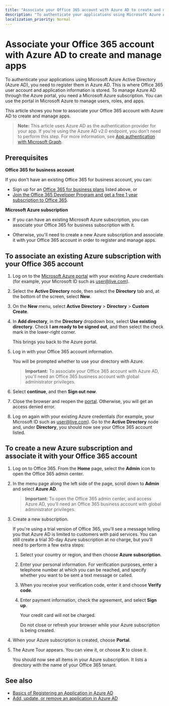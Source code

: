 ```yaml
---
title: "Associate your Office 365 account with Azure AD to create and manage apps"
description: "To authenticate your applications using Microsoft Azure Active Directory (Azure AD), you need to register them in Azure AD. This is where Office 365 user account and application information is stored. To manage Azure AD through the Azure portal, you need a Microsoft Azure subscription. You can use the portal in Microsoft Azure to manage users, roles, and apps. "
localization_priority: Normal
---
```


# Associate your Office 365 account with Azure AD to create and manage apps

To authenticate your applications using Microsoft Azure Active Directory (Azure AD), you need to register them in Azure AD. This is where Office 365 user account and application information is stored. To manage Azure AD through the Azure portal, you need a Microsoft Azure subscription. You can use the portal in Microsoft Azure to manage users, roles, and apps.

This article shows you how to associate your Office 365 account with Azure AD to create and manage apps.

 >**Note:** This article uses Azure AD as the authentication provider for your app. If you're using the Azure AD v2.0 endpoint, you don't need to perform this step. For more information, see [App authentication with Microsoft Graph](/graph/auth).

## Prerequisites

**Office 365 for business account**

If you don't have an existing Office 365 for business account, you can:

- Sign up for an [Office 365 for business plans](https://products.office.com/en-us/business/compare-office-365-for-business-plans) listed above, or
- [Join the Office 365 Developer Program and get a free 1 year subscription to Office 365](https://aka.ms/devprogramsignup).

**Microsoft Azure subscription**

- If you can have an existing Microsoft Azure subscription, you can associate your Office 365 for business subscription with it.

- Otherwise, you'll need to create a new Azure subscription and associate it with your Office 365 account in order to register and manage apps.


<!---<a name="bk_AssociateExistingAzureSubscription"> </a>-->

## To associate an existing Azure subscription with your Office 365 account


1. Log on to the  [Microsoft Azure portal](https://portal.azure.com) with your existing Azure credentials (for example, your Microsoft ID such as user@live.com).

2. Select the  **Active Directory** node, then select the **Directory** tab and, at the bottom of the screen, select **New**.

4. On the **New** menu, select **Active Directory** > **Directory** > **Custom Create**.

5. In **Add directory**, in the **Directory** dropdown box, select  **Use existing directory**. Check **I am ready to be signed out**, and then select the check mark in the lower-right corner.

	This brings you back to the Azure portal.

3. Log in with your Office 365 account information.

	You will be prompted whether to use your directory with Azure.

	>**Important:** To associate your Office 365 account with Azure AD, you'll need  an Office 365 business account with global administrator privileges.


4. Select  **continue**, and then **Sign out now**.

5. Close the browser and reopen the  [portal](https://manage.windowsazure.com). Otherwise, you will get an access denied error.


6. Log on again with your existing Azure credentials (for example, your Microsoft ID such as user@live.com). Go to the  **Active Directory** node and, under **Directory**, you should now see your Office 365 account listed.


<!--<a name="bk_AssociateNewAzureSubscription"> </a>-->

## To create a new Azure subscription and associate it with your Office 365 account


1. Log on to Office 365. From the **Home** page, select the **Admin** icon to open the Office 365 admin center.
2. In the menu page along the left side of the page, scroll down to **Admin** and select **Azure AD**.

	>**Important:** To open the Office 365 admin center, and access Azure AD, you'll need  an Office 365 business account with global administrator privileges.

3. Create a new subscription.

	If you're using a trial version of Office 365, you'll see a message telling you that Azure AD is limited to customers with paid services. You can still create a trial 30-day Azure subscription at no charge, but you'll need to perform a few extra steps:

	1. Select your country or region, and then choose **Azure subscription**.
	2. Enter your personal information. For verification purposes, enter a telephone number at which you can be reached, and specify whether you want to be sent a text message or called.
	3. When you receive your verification code, enter it and choose **Verify code**.
	4. Enter payment information, check the agreement, and select **Sign up**.

		Your credit card will not be charged.

		Do not close or refresh your browser while your Azure subscription is being created.

4. When your Azure subscription is created, choose  **Portal**.

5. The Azure Tour appears. You can view it, or choose  **X** to close it.

	You should now see all items in your Azure subscription. It lists a directory with the name of your Office 365 tenant.

## See also
- [Basics of Registering an Application in Azure AD](https://azure.microsoft.com/en-us/documentation/articles/active-directory-authentication-scenarios/#basics-of-registering-an-application-in-azure-ad)
- [Add, update, or remove an application in Azure AD](https://azure.microsoft.com/en-us/documentation/articles/active-directory-integrating-applications/)
